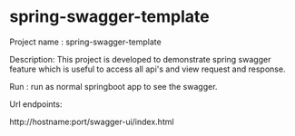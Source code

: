 # spring-swagger-template
Project name : spring-swagger-template

Description: This project is developed to demonstrate spring swagger feature which is useful to access all api's and view request and response.

Run : run as normal springboot app to see the swagger.

Url endpoints: 

http://hostname:port/swagger-ui/index.html
